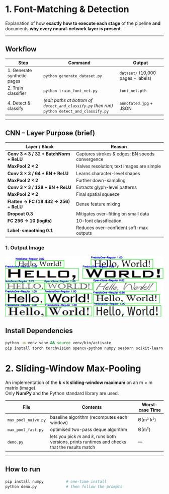 # 1. Font-Matching & Detection  


Explanation of how **exactly how to execute each stage** of the
pipeline **and** documents **why every neural-network layer is present**.

---
## Workflow

| Step | Command | Output |
|------|---------|--------|
| 1. Generate synthetic pages | `python generate_dataset.py` | `dataset/` (10,000 pages + labels) |
| 2. Train classifier | `python train_font_net.py` | `font_net.pth` |
| 4. Detect & classify | *(edit paths at bottom of `detect_and_classify.py` then run)*<br>`python detect_and_classify.py` | `annotated.jpg` + JSON |

---

## CNN – Layer Purpose (brief)

| Layer / Block | Reason |
|---------------|--------|
| **Conv 3 × 3 / 32 + BatchNorm + ReLU** | Captures strokes & edges; BN speeds convergence |
| **MaxPool 2 × 2** | Halves resolution; text images are simple |
| **Conv 3 × 3 / 64 + BN + ReLU** | Learns character-level shapes |
| **MaxPool 2 × 2** | Further down-sampling |
| **Conv 3 × 3 / 128 + BN + ReLU** | Extracts glyph-level patterns |
| **MaxPool 2 × 2** | Final spatial squeeze |
| **Flatten → FC (18 432 → 256) + ReLU** | Dense feature mixing |
| **Dropout 0.3** | Mitigates over-fitting on small data |
| **FC 256 → 10 (logits)** | 10-font classification |
| **Label-smoothing 0.1** | Reduces over-confident soft-max outputs |

### 1. Output Image
<img src="Font Matching and Detection/annotated.jpg" alt="output"/>

## Install Dependencies

```bash
python -m venv venv && source venv/bin/activate
pip install torch torchvision opencv-python numpy seaborn scikit-learn tqdm
```


# 2. Sliding-Window Max-Pooling

An implementation of the **k × k sliding-window maximum** on an m × m
matrix (image).  
Only **NumPy** and the Python standard library are used.

| File              | Contents                    | Worst-case Time |
|-------------------|-----------------------------|-----------------|
| `max_pool_naive.py` | baseline algorithm (recomputes each window) | Θ(m² k²) |
| `max_pool_fast.py`  | optimised two-pass deque algorithm          | Θ(m²)    |
| `demo.py`           | lets you pick *m* and *k*, runs both versions, prints runtimes and checks that the results match | — |

---

## How to run

```bash
pip install numpy          # one-time install
python demo.py             # then follow the prompts
```
